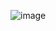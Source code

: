 ![image](https://github.com/avinashbarnwal/ceo_rituals/assets/6061417/c438df78-e95c-4e03-aae8-364e7832af48)
